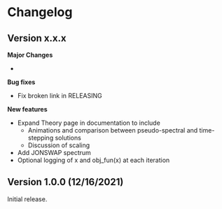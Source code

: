 
# Changelog


## Version x.x.x

**Major Changes**

*

**Bug fixes**

* Fix broken link in RELEASING

**New features**

* Expand Theory page in documentation to include
	* Animations and comparison between pseudo-spectral and time-stepping solutions
	* Discussion of scaling
* Add JONSWAP spectrum
* Optional logging of x and obj_fun(x) at each iteration

## Version 1.0.0 (12/16/2021)
Initial release.
